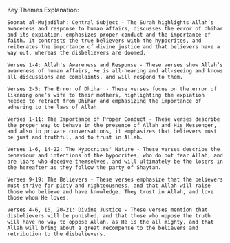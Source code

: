 Key Themes Explanation:

    Soorat al-Mujadilah: Central Subject - The Surah highlights Allah’s awareness and response to human affairs, discusses the error of dhihar and its expiation, emphasizes proper conduct and the importance of faith. It contrasts the true believers with the hypocrites, and reiterates the importance of divine justice and that believers have a way out, whereas the disbelievers are doomed.

    Verses 1-4: Allah's Awareness and Response - These verses show Allah’s awareness of human affairs, He is all-hearing and all-seeing and knows all discussions and complaints, and will respond to them.

    Verses 2-5: The Error of Dhihar - These verses focus on the error of likening one’s wife to their mothers, highlighting the expiation needed to retract from Dhihar and emphasizing the importance of adhering to the laws of Allah.

    Verses 1-11: The Importance of Proper Conduct - These verses describe the proper way to behave in the presence of Allah and His Messenger, and also in private conversations, it emphasizes that believers must be just and truthful, and to trust in Allah.

    Verses 1-6, 14-22: The Hypocrites' Nature - These verses describe the behaviour and intentions of the hypocrites, who do not fear Allah, and are liars who deceive themselves, and will ultimately be the losers in the hereafter as they follow the party of Shaytan.

    Verses 9-19: The Believers - These verses emphasize that the believers must strive for piety and righteousness, and that Allah will raise those who believe and have knowledge. They trust in Allah, and love those whom He loves.

    Verses 4-6, 16, 20-21: Divine Justice - These verses mention that disbelievers will be punished, and that those who oppose the truth will have no way to oppose Allah, as He is the all mighty, and that Allah will bring about a great recompense to the believers and retribution to the disbelievers.